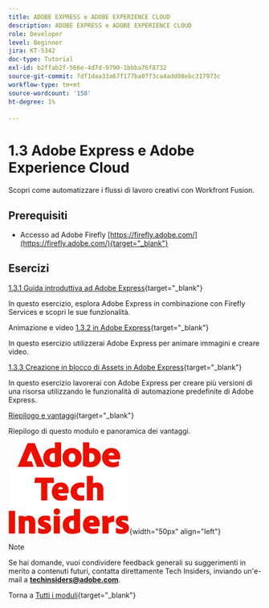 ```yaml
---
title: ADOBE EXPRESS e ADOBE EXPERIENCE CLOUD
description: ADOBE EXPRESS e ADOBE EXPERIENCE CLOUD
role: Developer
level: Beginner
jira: KT-5342
doc-type: Tutorial
exl-id: b2ffab2f-566e-4d7d-9790-1bbba76f8732
source-git-commit: 7df1daa33a67f177ba07f3ca4add08ebc317973c
workflow-type: tm+mt
source-wordcount: '158'
ht-degree: 1%

---
```


# 1.3 Adobe Express e Adobe Experience Cloud

Scopri come automatizzare i flussi di lavoro creativi con Workfront Fusion.

## Prerequisiti

- Accesso ad Adobe Firefly [https://firefly.adobe.com/](https://firefly.adobe.com/){target="_blank"}

## Esercizi

[1.3.1 Guida introduttiva ad Adobe Express](./ex1.md){target="_blank"}

In questo esercizio, esplora Adobe Express in combinazione con Firefly Services e scopri le sue funzionalità.

Animazione e video [1.3.2 in Adobe Express](./ex2.md){target="_blank"}

In questo esercizio utilizzerai Adobe Express per animare immagini e creare video.

[1.3.3 Creazione in blocco di Assets in Adobe Express](./ex3.md){target="_blank"}

In questo esercizio lavorerai con Adobe Express per creare più versioni di una risorsa utilizzando le funzionalità di automazione predefinite di Adobe Express.

[Riepilogo e vantaggi](./summary.md){target="_blank"}

Riepilogo di questo modulo e panoramica dei vantaggi.

![Informazioni tecniche](./../../../assets/images/techinsiders.png){width="50px" align="left"}

>[!NOTE]
>
>Se hai domande, vuoi condividere feedback generali su suggerimenti in merito a contenuti futuri, contatta direttamente Tech Insiders, inviando un&#39;e-mail a **techinsiders@adobe.com**.

Torna a [Tutti i moduli](../../../overview.md){target="_blank"}
